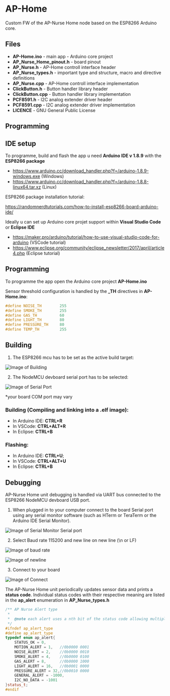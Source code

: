# AP-Home

Custom FW of the AP-Nurse Home node based on the ESP8266 Arduino core.

## Files

* **AP-Home.ino** - main app - Arduino core project
* **AP_Nurse_Home_pinout.h** - board pinout
* **AP_Nurse.h** - AP-Home controll interface header
* **AP_Nurse_types.h** - important type and structure, macro and directive definitions
* **AP_Nurse.cpp** - AP-Home controll interface implementation
* **ClickButton.h** - Button handler library header
* **ClickButton.cpp** - Button handler library implementation
* **PCF8591.h** - I2C analog extender driver header
* **PCF8591.cpp** - I2C analog extender driver implementation
* **LICENCE** - GNU General Public License

## Programming

## IDE setup

To programme, build and flash the app u need **Arduino IDE v 1.8.9** with the **ESP8266 package**

* https://www.arduino.cc/download_handler.php?f=/arduino-1.8.9-windows.exe (Windows)
* https://www.arduino.cc/download_handler.php?f=/arduino-1.8.8-linux64.tar.xz (Linux)

ESP8266 package installation tutorial:

https://randomnerdtutorials.com/how-to-install-esp8266-board-arduino-ide/

Ideally u can set up Arduino core projet support within **Visual Studio Code** or **Eclipse IDE**

* https://maker.pro/arduino/tutorial/how-to-use-visual-studio-code-for-arduino (VSCode tutorial)
* https://www.eclipse.org/community/eclipse_newsletter/2017/april/article4.php (Eclipse tutorial)

## Programming

To programme the app open the Arduino core project **AP-Home.ino**

Sensor threshold configuration is handled by the **_TH** directives in **AP-Home.ino**:

```C++
#define NOISE_TH        255
#define SMOKE_TH        255
#define GAS_TH          60
#define LIGHT_TH        80
#define PRESSURE_TH     80
#define TEMP_TH         255
```

## Building

1. The ESP8266 mcu has to be set as the active build target:

![Image of Building](https://i.ibb.co/dKZLKC0/Arduino-target.png)

2. The NodeMCU devboard serial port has to be selected:

![Image of Serial Port](https://i.ibb.co/NKj9jyp/serial-Port-duino.png)

*your board COM port may vary

### Building (Compiling and linking into a .elf image):

* In Arduino IDE: **CTRL+R**
* In VSCode: **CTRL+ALT+R**
* In Eclipse: **CTRL+B**

### Flashing:

* In Arduino IDE: **CTRL+U**;
* In VSCode: **CTRL+ALT+U**
* In Eclipse: **CTRL+B**

## Debugging

AP-Nurse Home unit debugging is handled via UART bus connected to the ESP8266 NodeMCU devboard USB port.

1. When plugged in to your computer connect to the board Serial port using any serial monitor software (such as HTerm or TeraTerm or the Arduino IDE Serial Monitor).

![Image of Serial Monitor Serial port](https://i.ibb.co/wJyc1jW/serialport-hterm.png)

2. Select Baud rate 115200 and new line on new line (\n or LF) 

![Image of baud rate](https://i.ibb.co/dtS7ngd/hterm-baud.png)

![Image of newline](https://i.ibb.co/VgR9Bms/newline.png)

3. Connect to your board

![Image of Connect](https://i.ibb.co/BBL4D6z/connect.png)


The AP-Nurse Home unit periodically updates sensor data and prints a **status code**. Individual status codes with their respective meaning are listed in the **ap_alert** enumeration in **AP_Nurse_types.h**

```C++
/** AP Nurse Alert type
 * 
 *  @note each alert uses a nth bit of the status code allowing multiple simultaneous alert triggers
 */
#ifndef ap_alert_type
#define ap_alert_type
typedef enum ap_alert{
    STATUS_OK = 0,      
    MOTION_ALERT = 1,   //0b0000 0001
    NOISE_ALERT = 2,    //0b0000 0010
    SMOKE_ALERT = 4,    //0b0000 0100
    GAS_ALERT = 8,      //0b0000 1000
    LIGHT_ALERT = 16,   //0b0001 0000
    PRESSURE_ALERT = 32,//0b0010 0000
    GENERAL_ALERT = -1000,
    I2C_NO_DATA = -1001
}status_t;
#endif
```
